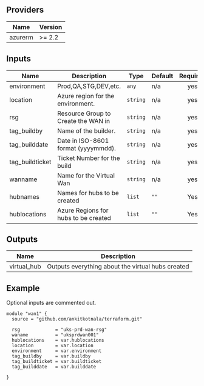 ## Providers

| Name | Version |
|------|---------|
| azurerm | >= 2.2 |

## Inputs

| Name | Description | Type | Default | Required |
|------|-------------|------|---------|:--------:|
| environment | Prod,QA,STG,DEV,etc. | `any` | n/a | yes |
| location | Azure region for the environment. | `string` | n/a | yes |
| rsg | Resource Group to Create the WAN in | `string` | n/a | yes |
| tag\_buildby | Name of the builder. | `string` | n/a | yes |
| tag\_builddate | Date in ISO-8601 format (yyyymmdd). | `string` | n/a | yes |
| tag\_buildticket | Ticket Number for the build | `string` | n/a | yes |
| wanname | Name for the Virtual Wan | `string` | n/a | yes |
| hubnames | Names for hubs to be created | `list` | `""` | Yes |
| hublocations | Azure Regions for hubs to be created | `list` | `""` | Yes |

## Outputs

| Name | Description |
|------|-------------|
| virtual\_hub | Outputs everything about the virtual hubs created |


## Example

Optional inputs are commented out.

```hcl
module "wan1" {
  source = "github.com/ankitkotnala/terraform.git"

  rsg             = "uks-prd-wan-rsg"
  waname          = "uksprdwan001"
  hublocations    = var.hublocations
  location        = var.location
  environment     = var.environment
  tag_buildby     = var.buildby
  tag_buildticket = var.buildticket
  tag_builddate   = var.builddate
  
}
```
